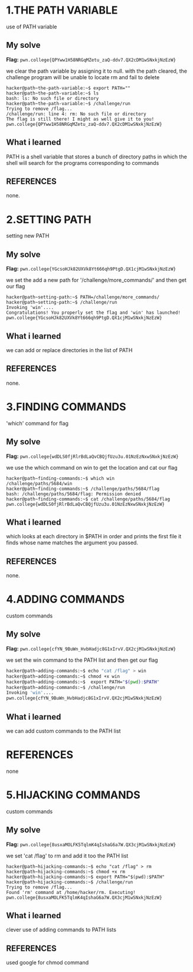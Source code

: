 # 1.THE PATH VARIABLE
use of PATH variable

## My solve
**Flag:** `pwn.college{QPYww1H58NRGqMZetu_zaQ-ddv7.QX2cDM1wSNxkjNzEzW}`

we clear the path variable by assigning it to null. with the path cleared, the challenge program will be unable to locate rm and fail to delete

```
hacker@path~the-path-variable:~$ export PATH=""
hacker@path~the-path-variable:~$ ls
bash: ls: No such file or directory
hacker@path~the-path-variable:~$ /challenge/run
Trying to remove /flag...
/challenge/run: line 4: rm: No such file or directory
The flag is still there! I might as well give it to you!
pwn.college{QPYww1H58NRGqMZetu_zaQ-ddv7.QX2cDM1wSNxkjNzEzW}
```

## What i learned
PATH is a shell variable that stores a bunch of directory paths in which the shell will search for the programs corresponding to commands

## REFERENCES
none.



# 2.SETTING PATH
setting new PATH

## My solve
**Flag:** `pwn.college{YGcsoHJk82UXVk8Yt666qh9PtgD.QX1cjM1wSNxkjNzEzW}`

we set the add a new path for '/challenge/more_commands/' and then get our flag

```
hacker@path~setting-path:~$ PATH=/challenge/more_commands/
hacker@path~setting-path:~$ /challenge/run
Invoking 'win'....
Congratulations! You properly set the flag and 'win' has launched!
pwn.college{YGcsoHJk82UXVk8Yt666qh9PtgD.QX1cjM1wSNxkjNzEzW}
```

## What i learned
we can add or replace directories in the list of PATH

## REFERENCES
none.



# 3.FINDING COMMANDS
'which' command for flag

## My solve
**Flag:** `pwn.college{wdDLS0fjRlrBdLaQvCBQjfUzu3u.01NzEzNxwSNxkjNzEzW}`

we use the which command on win to get the location and cat our flag

```
hacker@path~finding-commands:~$ which win
/challenge/paths/5684/win
hacker@path~finding-commands:~$ /challenge/paths/5684/flag
bash: /challenge/paths/5684/flag: Permission denied
hacker@path~finding-commands:~$ cat /challenge/paths/5684/flag
pwn.college{wdDLS0fjRlrBdLaQvCBQjfUzu3u.01NzEzNxwSNxkjNzEzW}
```

## What i learned
which looks at each directory in $PATH in order and prints the first file it finds whose name matches the argument you passed.

## REFERENCES
none.


# 4.ADDING COMMANDS
custom commands

## My solve
**Flag:** `pwn.college{cfYN_9BuWn_HvbHadjc8G1xIrvV.QX2cjM1wSNxkjNzEzW}`

we set the win command to the PATH list and then get our flag 

```bash
hacker@path~adding-commands:~$ echo "cat /flag" > win
hacker@path~adding-commands:~$ chmod +x win
hacker@path~adding-commands:~$  export PATH="$(pwd):$PATH"
hacker@path~adding-commands:~$ /challenge/run
Invoking 'win'....
pwn.college{cfYN_9BuWn_HvbHadjc8G1xIrvV.QX2cjM1wSNxkjNzEzW}
```

## What i learned
we can add custom commands to the PATH list

# REFERENCES
none



# 5.HIJACKING COMMANDS
custom commands

## My solve
**Flag:** `pwn.college{8usxaMOLFK5TqlmK4qIshaG6a7W.QX3cjM1wSNxkjNzEzW}`

we set 'cat /flag' to rm and add it too the PATH list

```
hacker@path~hijacking-commands:~$ echo "cat /flag" > rm
hacker@path~hijacking-commands:~$ chmod +x rm
hacker@path~hijacking-commands:~$ export PATH="$(pwd):$PATH"
hacker@path~hijacking-commands:~$ /challenge/run
Trying to remove /flag...
Found 'rm' command at /home/hacker/rm. Executing!
pwn.college{8usxaMOLFK5TqlmK4qIshaG6a7W.QX3cjM1wSNxkjNzEzW}
```

## What i learned
clever use of adding commands to PATH lists

## REFERENCES
used google for chmod command

